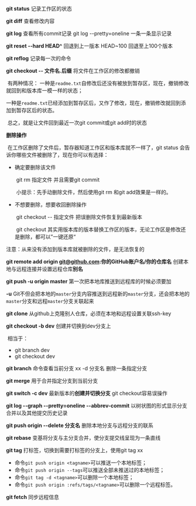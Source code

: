 **git status** 记录工作区的状态

**git diff** 查看修改内容

**git log** 查看所有commit记录  git log --pretty=oneline 一条一条显示记录

**git reset --hard HEAD^** 回退到上一版本  HEAD~100 回退至上100个版本

**git reflog** 记录每一次的命令

**git checkout -- 文件名.后缀**  将文件在工作区的修改都撤销

​			有两种情况：
一种是`readme.txt`自修改后还没有被放到暂存区，现在，撤销修改就回到和版本库一模一样的状态；

一种是`readme.txt`已经添加到暂存区后，又作了修改，现在，撤销修改就回到添加到暂存区后的状态。

​			总之，就是让文件回到最近一次git commit或git add时的状态

**删除操作**  

​			在工作区删除了文件后，暂存器知道工作区和版本库就不一样了，git status 会告诉你哪些文件被删除了，现在你可以有选择：

- 确定要删除该文件

  ​	git rm 指定文件 并且需要git commit   

  ​	小提示：先手动删除文件，然后使用git rm <file>和git add<file>效果是一样的。

- 不想要删除，想要收回删除操作

  ​	git checkout -- 指定文件  把误删除文件恢复到最新版本

  ​	git checkout 其实用版本库的版本替换工作区的版本，无论工作区是修改还是删除，都可以”一键还原“

注意：从来没有添加到版本库就被删除的文件，是无法恢复的

**git remote add origin git@github.com:你的GitHub账户名/你的仓库名**  创建本地与远程连接并设置远程仓库**别名**

**git push -u origin master**  第一次把本地库推送到远程库的时候必须要加

**-u**  Git不但会把本地的`master`分支内容推送到远程新的`master`分支，还会把本地的`master`分支和远程`master`分支关联起来

**git clone**  从github上克隆别人仓库，必须在本地和远程设置关联ssh-key

**git checkout -b dev** 创建并切换到dev分支上 

​	相当于：

- git branch dev
- git checkout dev

**git branch** 命令查看当前分支  xx -d 分支名   删除一条指定分支

**git merge** 用于合并指定分支到当前分支

**git switch -c dev** 最新版本的**创建并切换分支**    git checkout容易误操作

**git log --graph --pretty=oneline --abbrev-commit**  以树状图的形式显示分支合并以及其他提交历史记录

**git push origin --delete 分支名**  删除本地分支与远程分支的联系

**git rebase** 变基将分支与主分支合并，使分支提交线呈现为一条直线

**git tag** 打标签，切换到需要打标签的分支上，使用git tag xx

- 命令`git push origin <tagname>`可以推送一个本地标签；
- 命令`git push origin --tags`可以推送全部未推送过的本地标签；
- 命令`git tag -d <tagname>`可以删除一个本地标签；
- 命令`git push origin :refs/tags/<tagname>`可以删除一个远程标签。

**git fetch** 同步远程信息

